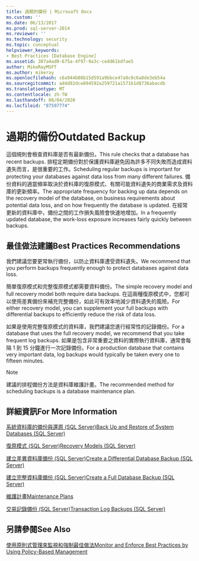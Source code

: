 ```yaml
---
title: 過期的備份 | Microsoft Docs
ms.custom: ''
ms.date: 06/13/2017
ms.prod: sql-server-2014
ms.reviewer: ''
ms.technology: security
ms.topic: conceptual
helpviewer_keywords:
- Best Practices [Database Engine]
ms.assetid: 307a4ad0-675a-4f97-9a3c-cedd61bdfae5
author: MikeRayMSFT
ms.author: mikeray
ms.openlocfilehash: c6a944b08b15d591a9bbce47a0c0c6a8de3eb54a
ms.sourcegitcommit: ad4d92dce894592a259721a1571b1d8736abacdb
ms.translationtype: MT
ms.contentlocale: zh-TW
ms.lasthandoff: 08/04/2020
ms.locfileid: "87597774"
---
```

# <a name="outdated-backup"></a><span data-ttu-id="3734c-102">過期的備份</span><span class="sxs-lookup"><span data-stu-id="3734c-102">Outdated Backup</span></span>
  <span data-ttu-id="3734c-103">這個規則會檢查資料庫是否有最新備份。</span><span class="sxs-lookup"><span data-stu-id="3734c-103">This rule checks that a database has recent backups.</span></span> <span data-ttu-id="3734c-104">排程定期備份對於保護資料庫避免因為許多不同失敗而造成資料遺失而言，是很重要的工作。</span><span class="sxs-lookup"><span data-stu-id="3734c-104">Scheduling regular backups is important for protecting your databases against data loss from many different failures.</span></span> <span data-ttu-id="3734c-105">備份資料的適當頻率取決於資料庫的復原模式、有關可能資料遺失的商業需求及資料庫的更新頻率。</span><span class="sxs-lookup"><span data-stu-id="3734c-105">The appropriate frequency for backing up data depends on the recovery model of the database, on business requirements about potential data loss, and on how frequently the database is updated.</span></span> <span data-ttu-id="3734c-106">在經常更新的資料庫中，備份之間的工作損失風險會快速地增加。</span><span class="sxs-lookup"><span data-stu-id="3734c-106">In a frequently updated database, the work-loss exposure increases fairly quickly between backups.</span></span>  
  
## <a name="best-practices-recommendations"></a><span data-ttu-id="3734c-107">最佳做法建議</span><span class="sxs-lookup"><span data-stu-id="3734c-107">Best Practices Recommendations</span></span>  
 <span data-ttu-id="3734c-108">我們建議您要更常執行備份，以防止資料庫遭受資料遺失。</span><span class="sxs-lookup"><span data-stu-id="3734c-108">We recommend that you perform backups frequently enough to protect databases against data loss.</span></span>  
  
 <span data-ttu-id="3734c-109">簡單復原模式和完整復原模式都需要資料備份。</span><span class="sxs-lookup"><span data-stu-id="3734c-109">The simple recovery model and full recovery model both require data backups.</span></span> <span data-ttu-id="3734c-110">在這兩種復原模式中，您都可以使用差異備份來補充完整備份，如此可有效率地減少資料遺失的風險。</span><span class="sxs-lookup"><span data-stu-id="3734c-110">For either recovery model, you can supplement your full backups with differential backups to efficiently reduce the risk of data loss.</span></span>  
  
 <span data-ttu-id="3734c-111">如果是使用完整復原模式的資料庫，我們建議您進行經常性的記錄備份。</span><span class="sxs-lookup"><span data-stu-id="3734c-111">For a database that uses the full recovery model, we recommend that you take frequent log backups.</span></span> <span data-ttu-id="3734c-112">如果是包含非常重要之資料的實際執行資料庫，通常會每隔 1 到 15 分鐘進行一次記錄備份。</span><span class="sxs-lookup"><span data-stu-id="3734c-112">For a production database that contains very important data, log backups would typically be taken every one to fifteen minutes.</span></span>  
  
> [!NOTE]  
>  <span data-ttu-id="3734c-113">建議的排程備份方法是資料庫維護計畫。</span><span class="sxs-lookup"><span data-stu-id="3734c-113">The recommended method for scheduling backups is a database maintenance plan.</span></span>  
  
## <a name="for-more-information"></a><span data-ttu-id="3734c-114">詳細資訊</span><span class="sxs-lookup"><span data-stu-id="3734c-114">For More Information</span></span>  
 [<span data-ttu-id="3734c-115">系統資料庫的備份與還原 &#40;SQL Server&#41;</span><span class="sxs-lookup"><span data-stu-id="3734c-115">Back Up and Restore of System Databases &#40;SQL Server&#41;</span></span>](../backup-restore/back-up-and-restore-of-system-databases-sql-server.md)  
  
 [<span data-ttu-id="3734c-116">復原模式 &#40;SQL Server&#41;</span><span class="sxs-lookup"><span data-stu-id="3734c-116">Recovery Models &#40;SQL Server&#41;</span></span>](../backup-restore/recovery-models-sql-server.md)  
  
 [<span data-ttu-id="3734c-117">建立差異資料庫備份 &#40;SQL Server&#41;</span><span class="sxs-lookup"><span data-stu-id="3734c-117">Create a Differential Database Backup &#40;SQL Server&#41;</span></span>](../backup-restore/create-a-differential-database-backup-sql-server.md)  
  
 [<span data-ttu-id="3734c-118">建立完整資料庫備份 &#40;SQL Server&#41;</span><span class="sxs-lookup"><span data-stu-id="3734c-118">Create a Full Database Backup &#40;SQL Server&#41;</span></span>](../backup-restore/create-a-full-database-backup-sql-server.md)  
  
 [<span data-ttu-id="3734c-119">維護計畫</span><span class="sxs-lookup"><span data-stu-id="3734c-119">Maintenance Plans</span></span>](../maintenance-plans/maintenance-plans.md)  
  
 [<span data-ttu-id="3734c-120">交易記錄備份 &#40;SQL Server&#41;</span><span class="sxs-lookup"><span data-stu-id="3734c-120">Transaction Log Backups &#40;SQL Server&#41;</span></span>](../backup-restore/transaction-log-backups-sql-server.md)  
  
## <a name="see-also"></a><span data-ttu-id="3734c-121">另請參閱</span><span class="sxs-lookup"><span data-stu-id="3734c-121">See Also</span></span>  
 [<span data-ttu-id="3734c-122">使用原則式管理來監視和強制最佳做法</span><span class="sxs-lookup"><span data-stu-id="3734c-122">Monitor and Enforce Best Practices by Using Policy-Based Management</span></span>](monitor-and-enforce-best-practices-by-using-policy-based-management.md)  
  
  
